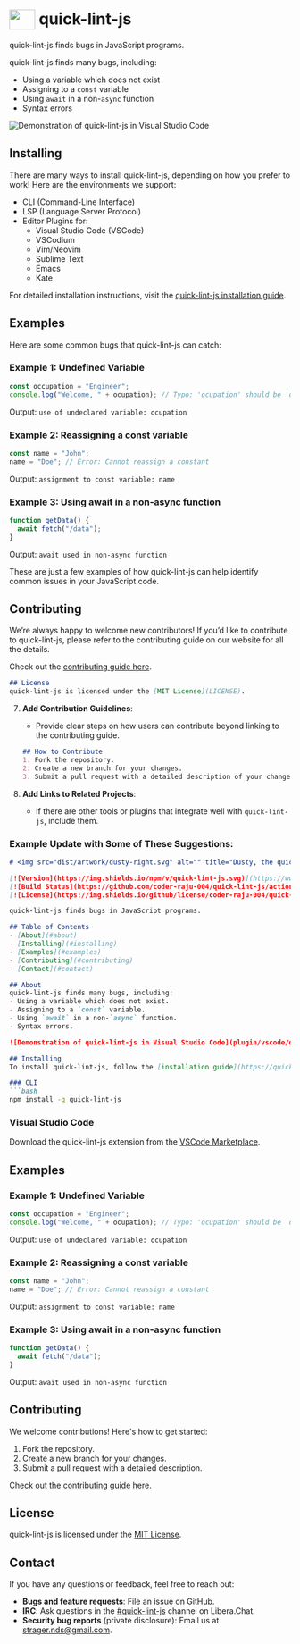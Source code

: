 # <img src="dist/artwork/dusty-right.svg" alt="" title="Dusty, the quick-lint-js mascot" width="46.4" height="36" align="top"> quick-lint-js

quick-lint-js finds bugs in JavaScript programs.

quick-lint-js finds many bugs, including:

* Using a variable which does not exist
* Assigning to a `const` variable
* Using `await` in a non-`async` function
* Syntax errors

![Demonstration of quick-lint-js in Visual Studio Code](plugin/vscode/demo.webp)

## Installing

There are many ways to install quick-lint-js, depending on how you prefer to
work! Here are the environments we support:

- CLI (Command-Line Interface)
- LSP (Language Server Protocol)
- Editor Plugins for:
  - Visual Studio Code (VSCode)
  - VSCodium
  - Vim/Neovim
  - Sublime Text
  - Emacs
  - Kate

For detailed installation instructions, visit the [quick-lint-js installation
guide](https://quick-lint-js.com/install/).

## Examples

Here are some common bugs that quick-lint-js can catch:

### Example 1: Undefined Variable

```js
const occupation = "Engineer";
console.log("Welcome, " + ocupation); // Typo: 'ocupation' should be 'occupation'
```
Output: `use of undeclared variable: ocupation`

### Example 2: Reassigning a const variable

```js
const name = "John";
name = "Doe"; // Error: Cannot reassign a constant
```
Output: `assignment to const variable: name`

### Example 3: Using await in a non-async function

```js
function getData() {
  await fetch("/data");
}
```
Output: `await used in non-async function`

These are just a few examples of how quick-lint-js can help identify common
issues in your JavaScript code.

## Contributing

We’re always happy to welcome new contributors! If you’d like to contribute to
quick-lint-js, please refer to the contributing guide on our website for all the
details.

Check out the [contributing guide here](https://quick-lint-js.com/contribute/).


   ```markdown
   ## License
   quick-lint-js is licensed under the [MIT License](LICENSE).
   ```

7. **Add Contribution Guidelines**:
   - Provide clear steps on how users can contribute beyond linking to the contributing guide.
   ```markdown
   ## How to Contribute
   1. Fork the repository.
   2. Create a new branch for your changes.
   3. Submit a pull request with a detailed description of your changes.
   ```

8. **Add Links to Related Projects**:
   - If there are other tools or plugins that integrate well with `quick-lint-js`, include them.

### Example Update with Some of These Suggestions:
```markdown
# <img src="dist/artwork/dusty-right.svg" alt="" title="Dusty, the quick-lint-js mascot" width="46.4" height="36" align="top"> quick-lint-js

[![Version](https://img.shields.io/npm/v/quick-lint-js.svg)](https://www.npmjs.com/package/quick-lint-js)
[![Build Status](https://github.com/coder-raju-004/quick-lint-js/actions/workflows/ci.yml/badge.svg)](https://github.com/coder-raju-004/quick-lint-js/actions)
[![License](https://img.shields.io/github/license/coder-raju-004/quick-lint-js)](LICENSE)

quick-lint-js finds bugs in JavaScript programs.

## Table of Contents
- [About](#about)
- [Installing](#installing)
- [Examples](#examples)
- [Contributing](#contributing)
- [Contact](#contact)

## About
quick-lint-js finds many bugs, including:
- Using a variable which does not exist.
- Assigning to a `const` variable.
- Using `await` in a non-`async` function.
- Syntax errors.

![Demonstration of quick-lint-js in Visual Studio Code](plugin/vscode/demo.webp)

## Installing
To install quick-lint-js, follow the [installation guide](https://quick-lint-js.com/install/).

### CLI
```bash
npm install -g quick-lint-js
```

### Visual Studio Code
Download the quick-lint-js extension from the [VSCode Marketplace](https://marketplace.visualstudio.com/items?itemName=quick-lint-js).

## Examples
### Example 1: Undefined Variable
```js
const occupation = "Engineer";
console.log("Welcome, " + ocupation); // Typo: 'ocupation' should be 'occupation'
```
Output: `use of undeclared variable: ocupation`

### Example 2: Reassigning a const variable
```js
const name = "John";
name = "Doe"; // Error: Cannot reassign a constant
```
Output: `assignment to const variable: name`

### Example 3: Using await in a non-async function
```js
function getData() {
  await fetch("/data");
}
```
Output: `await used in non-async function`

## Contributing
We welcome contributions! Here's how to get started:
1. Fork the repository.
2. Create a new branch for your changes.
3. Submit a pull request with a detailed description.

Check out the [contributing guide here](https://quick-lint-js.com/contribute/).

## License

quick-lint-js is licensed under the [MIT License](LICENSE).

## Contact

If you have any questions or feedback, feel free to reach out:

- **Bugs and feature requests**: File an issue on GitHub.
- **IRC**: Ask questions in the [#quick-lint-js][quick-lint-js-irc-web] channel
  on Libera.Chat.
- **Security bug reports** (private disclosure): Email us at
  [strager.nds@gmail.com](mailto:strager.nds@gmail.com).

[quick-lint-js-irc-web]: https://kiwiirc.com/nextclient/irc.libera.chat/#quick-lint-js

